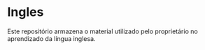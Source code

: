 Ingles
======

Este repositório armazena o material utilizado pelo proprietário no aprendizado da língua inglesa.
